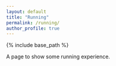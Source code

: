 ```yaml
---
layout: default
title: "Running"
permalink: /running/
author_profile: true
---
```


{% include base_path %}

A page to show some running experience.